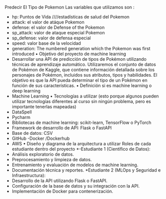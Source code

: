 Predecir El Tipo de Pokemon
Las variables que utilizamos son :
* hp: Puntos de Vida ////estadísticas de salud del Pokemon
* attack: el valor de atáque Pokemon
* defense: el valor de Defense of the Pokemon
* sp_attack: valor de ataque especial Pokemon
* sp_defense: valor de defensa especial
* speed: valor base de la velocidad
* generation: The numbered generation which the Pokemon was first introduced
• Objetivo del proyecto de machine learning
* Desarrollar una API de predicción de tipos de Pokémon utilizando técnicas de aprendizaje automático. Utilizaremos el conjunto de datos de Pokémon de Kaggle, que contiene información detallada sobre los personajes de Pokémon, incluidos sus atributos, tipos y habilidades. El objetivo es que la API pueda determinar el tipo de un Pokémon en función de sus características. • Definición si es machine learning o deep learning
* Machine Learning • Tecnologías a utilizar (esto porque algunos pueden utilizar tecnologías diferentes al curso sin ningún problema, pero es importante tenerlas mapeadas)
* DataSpell
* Pycharm
* Bibliotecas de machine learning: scikit-learn, TensorFlow o PyTorch
* Framework de desarrollo de API: Flask o FastAPI
* Base de datos: CSV
* GitHub -Docker /Dockerhub
* AWS • Diseño y diagrama de la arquitectura a utilizar Roles de cada estudiante dentro del proyecto *-Estudiante 1 (Científico de Datos):
* Análisis exploratorio de datos.
* Preprocesamiento y limpieza de datos.
* Entrenamiento y evaluación de modelos de machine learning.
* Documentación técnica y reportes. *Estudiante 2 (MLOps y Seguridad e Infraestructura):
* Desarrollo de la API utilizando Flask o FastAPI.
* Configuración de la base de datos y su integración con la API.
* Implementación de Docker para contenerización.